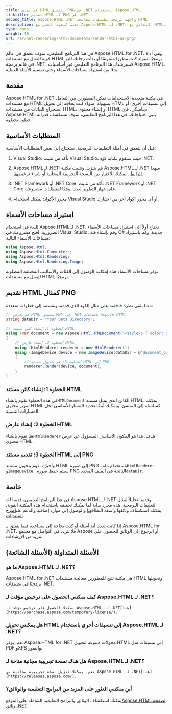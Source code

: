 ```yaml
---
title: قم بعرض HTML بتنسيق PNG في .NET باستخدام Aspose.HTML
linktitle: تقديم HTML كـ PNG في .NET
second_title: Aspose.HTML .NET واجهة برمجة تطبيقات معالجة HTML
description: تعلم كيفية العمل مع Aspose.HTML لـ .NET. التعامل مع HTML، والتحويل إلى تنسيقات مختلفة، والمزيد. الغوص في هذا البرنامج التعليمي الشامل!
type: docs
weight: 10
url: /ar/net/rendering-html-documents/render-html-as-png/
---
```


في هذا البرنامج التعليمي، سوف نتعمق في عالم Aspose.HTML for .NET، وهي أداة قوية للعمل مع مستندات HTML برمجيًا. سواء كنت مطورًا متمرسًا أو بدأت رحلتك للتو في عالم برمجة .NET، فسيرشدك هذا البرنامج التعليمي عبر أساسيات Aspose.HTML، بدءًا من استيراد مساحات الأسماء وحتى تقسيم الأمثلة العملية.

## مقدمة

Aspose.HTML for .NET هي مكتبة متعددة الاستخدامات تمكن المطورين من التعامل مع مستندات HTML بسهولة. سواء كنت بحاجة إلى تحويل HTML إلى تنسيقات أخرى، أو استخراج البيانات من مستندات HTML، أو إنشاء محتوى HTML ديناميكي، فإن Aspose.HTML يلبي احتياجاتك. في هذا البرنامج التعليمي، سوف نستكشف قدراته خطوة بخطوة.

## المتطلبات الأساسية

قبل أن نتعمق في أمثلة التعليمات البرمجية، ستحتاج إلى بعض المتطلبات الأساسية:

1. Visual Studio: تأكد من تثبيت Visual Studio، حيث سنقوم بكتابة كود .NET.

2.  Aspose.HTML لـ .NET: قم بتنزيل وتثبيت مكتبة Aspose.HTML لـ .NET من[هذا الرابط](https://releases.aspose.com/html/net/) . يمكنك الاختيار بين النسخة التجريبية المجانية أو شراء ترخيص[هنا](https://purchase.aspose.com/buy).

3. .NET Framework أو .NET Core: تأكد من تثبيت .NET Framework أو .NET Core على جهاز التطوير لديك، وفقًا لمتطلبات مشروعك.

4. محرر الأكواد: يمكنك استخدام Visual Studio أو أي محرر أكواد آخر من اختيارك.

## استيراد مساحات الأسماء

للبدء في استخدام Aspose.HTML لـ .NET، نحتاج أولاً إلى استيراد مساحات الأسماء الضرورية. افتح مشروعك في Visual Studio، وقم بإنشاء فئة C# جديدة، وقم باستيراد مساحات الأسماء التالية:

```csharp
using Aspose.Html;
using Aspose.Html.Converters;
using Aspose.Html.Rendering;
using Aspose.Html.Rendering.Image;
```

توفر مساحات الأسماء هذه إمكانية الوصول إلى الفئات والأساليب المختلفة المطلوبة للعمل مع مستندات HTML برمجيًا.

## تقديم HTML كمثال PNG

دعنا نلقي نظرة فاحصة على مثال الكود الذي قدمته ونقسمه إلى خطوات متعددة:

```csharp
// قم بعرض HTML بتنسيق PNG في .NET باستخدام Aspose.HTML
string dataDir = "Your Data Directory";

// الخطوة 1: إنشاء كائن مستند HTML
using (var document = new Aspose.Html.HTMLDocument("<style>p { color: green; }</style><p>my first paragraph</p>", @"c:\work\"))
{
    // الخطوة 2: إنشاء عارض HTML
    using (HtmlRenderer renderer = new HtmlRenderer())
    using (ImageDevice device = new ImageDevice(dataDir + @"document_out.png"))
    {
        // الخطوة 3: قم بتحويل مستند HTML إلى PNG
        renderer.Render(device, document);
    }
}
```

### الخطوة 1: إنشاء كائن مستند HTML

 في هذه الخطوة نقوم بإنشاء`HTMLDocument` الكائن الذي يمثل مستند HTML. يمكنك تمرير محتوى HTML كسلسلة إلى المنشئ، ويمكنك أيضًا تحديد المسار الأساسي لحل المسارات النسبية.

### الخطوة 2: إنشاء عارض HTML

 هنا نقوم بإنشاء`HtmlRenderer` هدف. هذا هو المكون الأساسي المسؤول عن عرض محتوى HTML. 

### الخطوة 3: تقديم مستند HTML إلى PNG

 وأخيرًا، نقوم بتحويل مستند HTML إلى صورة PNG باستخدام ملف`HtmlRenderer` و`ImageDevice` . سيتم حفظ صورة PNG الناتجة في الملف المحدد`dataDir`.

## خاتمة

في هذا البرنامج التعليمي، قدمنا لك Aspose.HTML لـ .NET وقدمنا تحليلاً لمثال التعليمات البرمجية. هذه مجرد بداية لما يمكنك تحقيقه باستخدام هذه المكتبة القوية. يمكنك استكشاف وثائقها واسعة النطاق[هنا](https://reference.aspose.com/html/net/) والوصول إلى موارد إضافية والدعم على[اطرح المنتديات](https://forum.aspose.com/).

إذا كانت لديك أية أسئلة أو كنت بحاجة إلى مساعدة فيما يتعلق بـ Aspose.HTML for .NET، فلا تتردد في التواصل مع مجتمع Aspose أو الرجوع إلى الوثائق للحصول على مزيد من الإرشادات.

## الأسئلة المتداولة (الأسئلة الشائعة)

### ما هو Aspose.HTML لـ .NET؟
   Aspose.HTML for .NET هي مكتبة تتيح للمطورين معالجة مستندات HTML وتحويلها برمجيًا في تطبيقات .NET.

### كيف يمكنني الحصول على ترخيص مؤقت لـ Aspose.HTML لـ .NET؟
    يمكنك الحصول على ترخيص مؤقت لـ Aspose.HTML لـ .NET[هنا](https://purchase.aspose.com/temporary-license/).

### هل يمكنني تحويل HTML إلى تنسيقات أخرى باستخدام Aspose.HTML لـ .NET؟
   نعم، يوفر Aspose.HTML for .NET محولات متنوعة لتحويل HTML إلى تنسيقات مثل PDF وXPS والصور.

### هل هناك نسخة تجريبية مجانية متاحة لـ Aspose.HTML لـ .NET؟
    نعم، يمكنك تنزيل نسخة تجريبية مجانية من Aspose.HTML لـ .NET[هنا](https://releases.aspose.com/).

### أين يمكنني العثور على المزيد من البرامج التعليمية والوثائق؟
   يمكنك استكشاف الوثائق والبرامج التعليمية الشاملة على الموقع[Aspose.HTML لصفحة وثائق .NET](https://reference.aspose.com/html/net/).